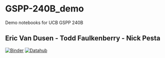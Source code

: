 # GSPP-240B_demo
Demo notebooks for UCB GSPP 240B

##  Eric Van Dusen - Todd Faulkenberry - Nick Pesta

[![Binder](https://mybinder.org/badge.svg)](https://mybinder.org/v2/gh/ericvd-ucb/GSPP-240B_demo/master)
[![Datahub](https://img.shields.io/badge/Launch-UCB%20Datahub-blue.svg)](http://datahub.berkeley.edu/user-redirect/interact?account=ericvd-ucb&repo=GSPP-240B_demo&branch=master&path=)

